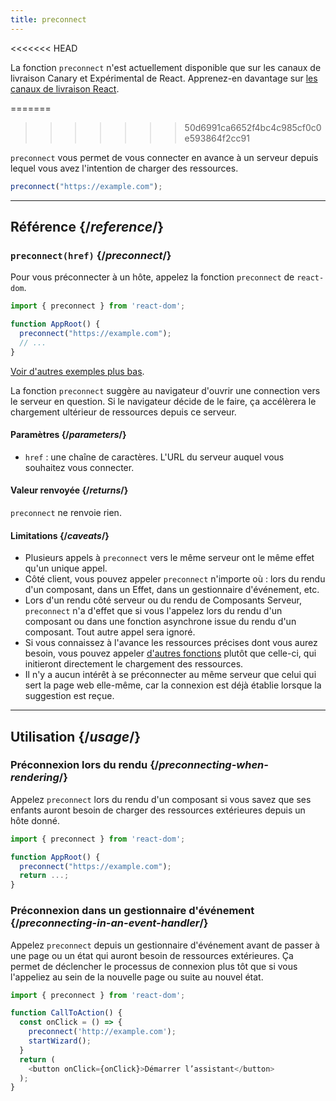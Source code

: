 ```yaml
---
title: preconnect
---
```


<<<<<<< HEAD
<Canary>

La fonction `preconnect` n'est actuellement disponible que sur les canaux de livraison Canary et Expérimental de React. Apprenez-en davantage sur [les canaux de livraison React](/community/versioning-policy#all-release-channels).

</Canary>

=======
>>>>>>> 50d6991ca6652f4bc4c985cf0c0e593864f2cc91
<Intro>

`preconnect` vous permet de vous connecter en avance à un serveur depuis lequel vous avez l'intention de charger des ressources.

```js
preconnect("https://example.com");
```

</Intro>

<InlineToc />

---

## Référence {/*reference*/}

### `preconnect(href)` {/*preconnect*/}

Pour vous préconnecter à un hôte, appelez la fonction `preconnect` de `react-dom`.

```js
import { preconnect } from 'react-dom';

function AppRoot() {
  preconnect("https://example.com");
  // ...
}

```

[Voir d'autres exemples plus bas](#usage).

La fonction `preconnect` suggère au navigateur d'ouvrir une connection vers le serveur en question.  Si le navigateur décide de le faire, ça accélèrera le chargement ultérieur de ressources depuis ce serveur.

#### Paramètres {/*parameters*/}

* `href` : une chaîne de caractères. L'URL du serveur auquel vous souhaitez vous connecter.


#### Valeur renvoyée {/*returns*/}

`preconnect` ne renvoie rien.

#### Limitations {/*caveats*/}

* Plusieurs appels à `preconnect` vers le même serveur ont le même effet qu'un unique appel.
* Côté client, vous pouvez appeler `preconnect` n'importe où : lors du rendu d'un composant, dans un Effet, dans un gestionnaire d'événement, etc.
* Lors d'un rendu côté serveur ou du rendu de Composants Serveur, `preconnect` n'a d'effet que si vous l'appelez lors du rendu d'un composant ou dans une fonction asynchrone issue du rendu d'un composant.  Tout autre appel sera ignoré.
* Si vous connaissez à l'avance les ressources précises dont vous aurez besoin, vous pouvez appeler [d'autres fonctions](/reference/react-dom/#resource-preloading-apis) plutôt que celle-ci, qui initieront directement le chargement des ressources.
* Il n'y a aucun intérêt à se préconnecter au même serveur que celui qui sert la page web elle-même, car la connexion est déjà établie lorsque la suggestion est reçue.

---

## Utilisation {/*usage*/}

### Préconnexion lors du rendu {/*preconnecting-when-rendering*/}

Appelez `preconnect` lors du rendu d'un composant si vous savez que ses enfants auront besoin de charger des ressources extérieures depuis un hôte donné.

```js
import { preconnect } from 'react-dom';

function AppRoot() {
  preconnect("https://example.com");
  return ...;
}
```

### Préconnexion dans un gestionnaire d'événement {/*preconnecting-in-an-event-handler*/}

Appelez `preconnect` depuis un gestionnaire d'événement avant de passer à une page ou un état qui auront besoin de ressources extérieures.  Ça permet de déclencher le processus de connexion plus tôt que si vous l'appeliez au sein de la nouvelle page ou suite au nouvel état.

```js
import { preconnect } from 'react-dom';

function CallToAction() {
  const onClick = () => {
    preconnect('http://example.com');
    startWizard();
  }
  return (
    <button onClick={onClick}>Démarrer l’assistant</button>
  );
}
```

